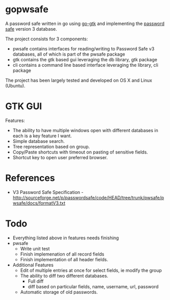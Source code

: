 # gopwsafe
A password safe written in go using [go-gtk](https://github.com/mattn/go-gtk) and implementing the [password safe](http://pwsafe.org/) version 3 database.

The project consists for 3 components:
- pwsafe contains interfaces for reading/writing to Password Safe v3 databases, all of which is part of the pwsafe package
- gtk contains the gtk based gui leveraging the db library, gtk package
- cli contains a command line based interface leveraging the library, cli package

The project has been largely tested and developed on OS X and Linux (Ubuntu).

# GTK GUI
Features:
- The ability to have multiple windows open with different databases in each is a key feature I want.
- Simple database search.
- Tree representation based on group.
- Copy/Paste shortcuts with timeout on pasting of sensitive fields.
- Shortcut key to open user preferred browser.

# References
- V3 Password Safe Specification - http://sourceforge.net/p/passwordsafe/code/HEAD/tree/trunk/pwsafe/pwsafe/docs/formatV3.txt

# Todo
- Everything listed above in features needs finishing
- pwsafe
    - Write unit test
    - Finish implemenation of all record fields
    - Finish implementation of all header fields.
- Additional Features
  - Edit of multiple entries at once for select fields, ie modify the group
  - The ability to diff two different databases.
    - Full diff
    - diff based on particular fields, name, username, url, password
  - Automatic storage of old passwords.
